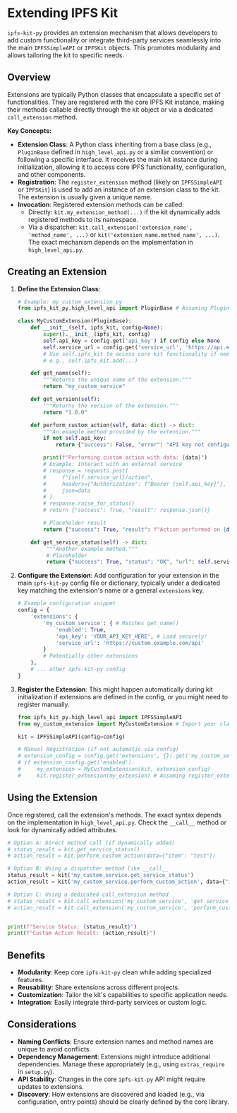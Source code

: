 # Extending IPFS Kit

`ipfs-kit-py` provides an extension mechanism that allows developers to add custom functionality or integrate third-party services seamlessly into the main `IPFSSimpleAPI` or `IPFSKit` objects. This promotes modularity and allows tailoring the kit to specific needs.

## Overview

Extensions are typically Python classes that encapsulate a specific set of functionalities. They are registered with the core IPFS Kit instance, making their methods callable directly through the kit object or via a dedicated `call_extension` method.

**Key Concepts:**

*   **Extension Class**: A Python class inheriting from a base class (e.g., `PluginBase` defined in `high_level_api.py` or a similar convention) or following a specific interface. It receives the main kit instance during initialization, allowing it to access core IPFS functionality, configuration, and other components.
*   **Registration**: The `register_extension` method (likely on `IPFSSimpleAPI` or `IPFSKit`) is used to add an instance of an extension class to the kit. The extension is usually given a unique name.
*   **Invocation**: Registered extension methods can be called:
    *   Directly: `kit.my_extension_method(...)` if the kit dynamically adds registered methods to its namespace.
    *   Via a dispatcher: `kit.call_extension('extension_name', 'method_name', ...)` or `kit('extension_name.method_name', ...)`. The exact mechanism depends on the implementation in `high_level_api.py`.

## Creating an Extension

1.  **Define the Extension Class**:
    ```python
    # Example: my_custom_extension.py
    from ipfs_kit_py.high_level_api import PluginBase # Assuming PluginBase exists

    class MyCustomExtension(PluginBase):
        def __init__(self, ipfs_kit, config=None):
            super().__init__(ipfs_kit, config)
            self.api_key = config.get('api_key') if config else None
            self.service_url = config.get('service_url', 'https://api.example.com')
            # Use self.ipfs_kit to access core kit functionality if needed
            # e.g., self.ipfs_kit.add(...)

        def get_name(self):
            """Returns the unique name of the extension."""
            return "my_custom_service"

        def get_version(self):
            """Returns the version of the extension."""
            return "1.0.0"

        def perform_custom_action(self, data: dict) -> dict:
            """An example method provided by the extension."""
            if not self.api_key:
                return {"success": False, "error": "API key not configured"}

            print(f"Performing custom action with data: {data}")
            # Example: Interact with an external service
            # response = requests.post(
            #     f"{self.service_url}/action",
            #     headers={"Authorization": f"Bearer {self.api_key}"},
            #     json=data
            # )
            # response.raise_for_status()
            # return {"success": True, "result": response.json()}

            # Placeholder result
            return {"success": True, "result": f"Action performed on {data.get('item')}"}

        def get_service_status(self) -> dict:
             """Another example method."""
             # Placeholder
             return {"success": True, "status": "OK", "url": self.service_url}

    ```
2.  **Configure the Extension**: Add configuration for your extension in the main `ipfs-kit-py` config file or dictionary, typically under a dedicated key matching the extension's name or a general `extensions` key.
    ```python
    # Example configuration snippet
    config = {
        'extensions': {
            'my_custom_service': { # Matches get_name()
                'enabled': True,
                'api_key': 'YOUR_API_KEY_HERE', # Load securely!
                'service_url': 'https://custom.example.com/api'
            }
            # Potentially other extensions
        },
        # ... other ipfs-kit-py config
    }
    ```
3.  **Register the Extension**: This might happen automatically during kit initialization if extensions are defined in the config, or you might need to register manually.
    ```python
    from ipfs_kit_py.high_level_api import IPFSSimpleAPI
    from my_custom_extension import MyCustomExtension # Import your class

    kit = IPFSSimpleAPI(config=config)

    # Manual Registration (if not automatic via config)
    # extension_config = config.get('extensions', {}).get('my_custom_service', {})
    # if extension_config.get('enabled'):
    #     my_extension = MyCustomExtension(kit, extension_config)
    #     kit.register_extension(my_extension) # Assuming register_extension method exists

    ```

## Using the Extension

Once registered, call the extension's methods. The exact syntax depends on the implementation in `high_level_api.py`. Check the `__call__` method or look for dynamically added attributes.

```python
# Option A: Direct method call (if dynamically added)
# status_result = kit.get_service_status()
# action_result = kit.perform_custom_action(data={"item": "test"})

# Option B: Using a dispatcher method like __call__
status_result = kit('my_custom_service.get_service_status')
action_result = kit('my_custom_service.perform_custom_action', data={"item": "test"})

# Option C: Using a dedicated call_extension method
# status_result = kit.call_extension('my_custom_service', 'get_service_status')
# action_result = kit.call_extension('my_custom_service', 'perform_custom_action', data={"item": "test"})


print(f"Service Status: {status_result}")
print(f"Custom Action Result: {action_result}")
```

## Benefits

*   **Modularity**: Keep core `ipfs-kit-py` clean while adding specialized features.
*   **Reusability**: Share extensions across different projects.
*   **Customization**: Tailor the kit's capabilities to specific application needs.
*   **Integration**: Easily integrate third-party services or custom logic.

## Considerations

*   **Naming Conflicts**: Ensure extension names and method names are unique to avoid conflicts.
*   **Dependency Management**: Extensions might introduce additional dependencies. Manage these appropriately (e.g., using `extras_require` in `setup.py`).
*   **API Stability**: Changes in the core `ipfs-kit-py` API might require updates to extensions.
*   **Discovery**: How extensions are discovered and loaded (e.g., via configuration, entry points) should be clearly defined by the core library.
